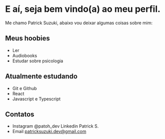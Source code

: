 # E aí, seja bem vindo(a) ao meu perfil.

Me chamo Patrick Suzuki, abaixo vou deixar algumas coisas sobre mim:

## Meus hoobies

- Ler 
- Audiobooks
- Estudar sobre psicologia

## Atualmente estudando

- Git e Github
- React
- Javascript e Typescript

## Contatos

- Instagram @patoh_dev
Linkedin Patrick S.
- Email patricksuzuki.dev@gmail.com 
